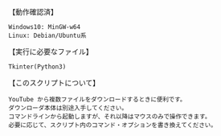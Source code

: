 【動作確認済】

	Windows10: MinGW-w64
	Linux: Debian/Ubuntu系


【実行に必要なファイル】

	Tkinter(Python3)

【このスクリプトについて】

	YouTube から複数ファイルをダウンロードするときに便利です。
	ダウンローダ本体は別途入手してください。
	コマンドラインから起動しますが、それ以降はマウスのみで操作できます。
	必要に応じて、スクリプト内のコマンド・オプションを書き換えてください。
  
